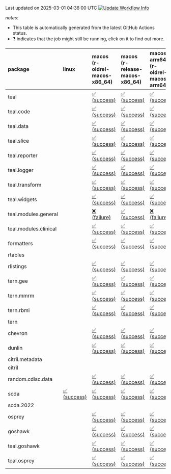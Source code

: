 Last updated on 2025-03-01 04:36:00 UTC [![Update Workflow
Info](https://github.com/averissimo/verdepcheck-status/actions/workflows/update.yaml/badge.svg)](https://github.com/averissimo/verdepcheck-status/actions/workflows/update.yaml)

*notes:*

-   This table is automatically generated from the latest GitHub Actions
    status.
-   ❓ indicates that the job might still be running, click on it to
    find out more.

<table style="width:100%;">
<colgroup>
<col style="width: 1%" />
<col style="width: 6%" />
<col style="width: 7%" />
<col style="width: 7%" />
<col style="width: 7%" />
<col style="width: 7%" />
<col style="width: 7%" />
<col style="width: 7%" />
<col style="width: 7%" />
<col style="width: 7%" />
<col style="width: 7%" />
<col style="width: 7%" />
<col style="width: 7%" />
<col style="width: 7%" />
</colgroup>
<thead>
<tr class="header">
<th style="text-align: left;">package</th>
<th style="text-align: left;">linux</th>
<th style="text-align: left;">macos (r-oldrel-macos-x86_64)</th>
<th style="text-align: left;">macos (r-release-macos-x86_64)</th>
<th style="text-align: left;">macos-arm64 (r-oldrel-macos-arm64)</th>
<th style="text-align: left;">macos-arm64 (r-release-macos-arm64)</th>
<th style="text-align: left;">nosuggests</th>
<th style="text-align: left;">ubuntu-clang</th>
<th style="text-align: left;">ubuntu-gcc12</th>
<th style="text-align: left;">ubuntu-next</th>
<th style="text-align: left;">ubuntu-release</th>
<th style="text-align: left;">windows (r-devel-windows-x86_64)</th>
<th style="text-align: left;">windows (r-oldrel-windows-x86_64)</th>
<th style="text-align: left;">windows (r-release-windows-x86_64)</th>
</tr>
</thead>
<tbody>
<tr class="odd">
<td style="text-align: left;">teal</td>
<td style="text-align: left;"></td>
<td
style="text-align: left;"><a href="https://github.com/insightsengineering/teal/actions/runs/13479415105/job/37662762796">✅
(success)</a></td>
<td
style="text-align: left;"><a href="https://github.com/insightsengineering/teal/actions/runs/13479415105/job/37662762225">✅
(success)</a></td>
<td
style="text-align: left;"><a href="https://github.com/insightsengineering/teal/actions/runs/13479415105/job/37662762643">✅
(success)</a></td>
<td
style="text-align: left;"><a href="https://github.com/insightsengineering/teal/actions/runs/13479415105/job/37662761951">✅
(success)</a></td>
<td
style="text-align: left;"><a href="https://github.com/insightsengineering/teal/actions/runs/13479415105/job/37662763146">✅
(success)</a></td>
<td
style="text-align: left;"><a href="https://github.com/insightsengineering/teal/actions/runs/13479415105/job/37662761490">✅
(success)</a></td>
<td
style="text-align: left;"><a href="https://github.com/insightsengineering/teal/actions/runs/13479415105/job/37662762092">✅
(success)</a></td>
<td
style="text-align: left;"><a href="https://github.com/insightsengineering/teal/actions/runs/13479415105/job/37662762552">✅
(success)</a></td>
<td
style="text-align: left;"><a href="https://github.com/insightsengineering/teal/actions/runs/13479415105/job/37662762713">✅
(success)</a></td>
<td
style="text-align: left;"><a href="https://github.com/insightsengineering/teal/actions/runs/13479415105/job/37662761817">✅
(success)</a></td>
<td
style="text-align: left;"><a href="https://github.com/insightsengineering/teal/actions/runs/13479415105/job/37662763052">✅
(success)</a></td>
<td
style="text-align: left;"><a href="https://github.com/insightsengineering/teal/actions/runs/13479415105/job/37662762463">✅
(success)</a></td>
</tr>
<tr class="even">
<td style="text-align: left;">teal.code</td>
<td style="text-align: left;"></td>
<td
style="text-align: left;"><a href="https://github.com/insightsengineering/teal.code/actions/runs/13479431061/job/37662796717">✅
(success)</a></td>
<td
style="text-align: left;"><a href="https://github.com/insightsengineering/teal.code/actions/runs/13479431061/job/37662796309">✅
(success)</a></td>
<td
style="text-align: left;"><a href="https://github.com/insightsengineering/teal.code/actions/runs/13479431061/job/37662796597">✅
(success)</a></td>
<td
style="text-align: left;"><a href="https://github.com/insightsengineering/teal.code/actions/runs/13479431061/job/37662796169">✅
(success)</a></td>
<td
style="text-align: left;"><a href="https://github.com/insightsengineering/teal.code/actions/runs/13479431061/job/37662796775">✅
(success)</a></td>
<td
style="text-align: left;"><a href="https://github.com/insightsengineering/teal.code/actions/runs/13479431061/job/37662795770">✅
(success)</a></td>
<td
style="text-align: left;"><a href="https://github.com/insightsengineering/teal.code/actions/runs/13479431061/job/37662796088">✅
(success)</a></td>
<td
style="text-align: left;"><a href="https://github.com/insightsengineering/teal.code/actions/runs/13479431061/job/37662796375">✅
(success)</a></td>
<td
style="text-align: left;"><a href="https://github.com/insightsengineering/teal.code/actions/runs/13479431061/job/37662796528">✅
(success)</a></td>
<td
style="text-align: left;"><a href="https://github.com/insightsengineering/teal.code/actions/runs/13479431061/job/37662796003">✅
(success)</a></td>
<td
style="text-align: left;"><a href="https://github.com/insightsengineering/teal.code/actions/runs/13479431061/job/37662796831">✅
(success)</a></td>
<td
style="text-align: left;"><a href="https://github.com/insightsengineering/teal.code/actions/runs/13479431061/job/37662796455">✅
(success)</a></td>
</tr>
<tr class="odd">
<td style="text-align: left;">teal.data</td>
<td style="text-align: left;"></td>
<td
style="text-align: left;"><a href="https://github.com/insightsengineering/teal.data/actions/runs/13479418600/job/37662769204">✅
(success)</a></td>
<td
style="text-align: left;"><a href="https://github.com/insightsengineering/teal.data/actions/runs/13479418600/job/37662768685">✅
(success)</a></td>
<td
style="text-align: left;"><a href="https://github.com/insightsengineering/teal.data/actions/runs/13479418600/job/37662769047">✅
(success)</a></td>
<td
style="text-align: left;"><a href="https://github.com/insightsengineering/teal.data/actions/runs/13479418600/job/37662768534">✅
(success)</a></td>
<td
style="text-align: left;"><a href="https://github.com/insightsengineering/teal.data/actions/runs/13479418600/job/37662769456">✅
(success)</a></td>
<td
style="text-align: left;"><a href="https://github.com/insightsengineering/teal.data/actions/runs/13479418600/job/37662768433">✅
(success)</a></td>
<td
style="text-align: left;"><a href="https://github.com/insightsengineering/teal.data/actions/runs/13479418600/job/37662768610">✅
(success)</a></td>
<td
style="text-align: left;"><a href="https://github.com/insightsengineering/teal.data/actions/runs/13479418600/job/37662768861">✅
(success)</a></td>
<td
style="text-align: left;"><a href="https://github.com/insightsengineering/teal.data/actions/runs/13479418600/job/37662769141">✅
(success)</a></td>
<td
style="text-align: left;"><a href="https://github.com/insightsengineering/teal.data/actions/runs/13479418600/job/37662768157">✅
(success)</a></td>
<td
style="text-align: left;"><a href="https://github.com/insightsengineering/teal.data/actions/runs/13479418600/job/37662769375">✅
(success)</a></td>
<td
style="text-align: left;"><a href="https://github.com/insightsengineering/teal.data/actions/runs/13479418600/job/37662768957">✅
(success)</a></td>
</tr>
<tr class="even">
<td style="text-align: left;">teal.slice</td>
<td style="text-align: left;"></td>
<td
style="text-align: left;"><a href="https://github.com/insightsengineering/teal.slice/actions/runs/13479425174/job/37662782266">✅
(success)</a></td>
<td
style="text-align: left;"><a href="https://github.com/insightsengineering/teal.slice/actions/runs/13479425174/job/37662781914">✅
(success)</a></td>
<td
style="text-align: left;"><a href="https://github.com/insightsengineering/teal.slice/actions/runs/13479425174/job/37662782153">✅
(success)</a></td>
<td
style="text-align: left;"><a href="https://github.com/insightsengineering/teal.slice/actions/runs/13479425174/job/37662781778">✅
(success)</a></td>
<td
style="text-align: left;"><a href="https://github.com/insightsengineering/teal.slice/actions/runs/13479425174/job/37662782513">✅
(success)</a></td>
<td
style="text-align: left;"><a href="https://github.com/insightsengineering/teal.slice/actions/runs/13479425174/job/37662781841">✅
(success)</a></td>
<td
style="text-align: left;"><a href="https://github.com/insightsengineering/teal.slice/actions/runs/13479425174/job/37662781971">✅
(success)</a></td>
<td
style="text-align: left;"><a href="https://github.com/insightsengineering/teal.slice/actions/runs/13479425174/job/37662782210">✅
(success)</a></td>
<td
style="text-align: left;"><a href="https://github.com/insightsengineering/teal.slice/actions/runs/13479425174/job/37662782333">✅
(success)</a></td>
<td
style="text-align: left;"><a href="https://github.com/insightsengineering/teal.slice/actions/runs/13479425174/job/37662781531">✅
(success)</a></td>
<td
style="text-align: left;"><a href="https://github.com/insightsengineering/teal.slice/actions/runs/13479425174/job/37662782395">✅
(success)</a></td>
<td
style="text-align: left;"><a href="https://github.com/insightsengineering/teal.slice/actions/runs/13479425174/job/37662782032">✅
(success)</a></td>
</tr>
<tr class="odd">
<td style="text-align: left;">teal.reporter</td>
<td style="text-align: left;"></td>
<td
style="text-align: left;"><a href="https://github.com/insightsengineering/teal.reporter/actions/runs/13479420810/job/37662774844">✅
(success)</a></td>
<td
style="text-align: left;"><a href="https://github.com/insightsengineering/teal.reporter/actions/runs/13479420810/job/37662774544">✅
(success)</a></td>
<td
style="text-align: left;"><a href="https://github.com/insightsengineering/teal.reporter/actions/runs/13479420810/job/37662774791">✅
(success)</a></td>
<td
style="text-align: left;"><a href="https://github.com/insightsengineering/teal.reporter/actions/runs/13479420810/job/37662774411">✅
(success)</a></td>
<td
style="text-align: left;"><a href="https://github.com/insightsengineering/teal.reporter/actions/runs/13479420810/job/37662774624">✅
(success)</a></td>
<td
style="text-align: left;"><a href="https://github.com/insightsengineering/teal.reporter/actions/runs/13479420810/job/37662773740">✅
(success)</a></td>
<td
style="text-align: left;"><a href="https://github.com/insightsengineering/teal.reporter/actions/runs/13479420810/job/37662774120">✅
(success)</a></td>
<td
style="text-align: left;"><a href="https://github.com/insightsengineering/teal.reporter/actions/runs/13479420810/job/37662774257">✅
(success)</a></td>
<td
style="text-align: left;"><a href="https://github.com/insightsengineering/teal.reporter/actions/runs/13479420810/job/37662774335">❌
(failure)</a></td>
<td
style="text-align: left;"><a href="https://github.com/insightsengineering/teal.reporter/actions/runs/13479420810/job/37662774055">✅
(success)</a></td>
<td
style="text-align: left;"><a href="https://github.com/insightsengineering/teal.reporter/actions/runs/13479420810/job/37662774907">✅
(success)</a></td>
<td
style="text-align: left;"><a href="https://github.com/insightsengineering/teal.reporter/actions/runs/13479420810/job/37662774675">✅
(success)</a></td>
</tr>
<tr class="even">
<td style="text-align: left;">teal.logger</td>
<td style="text-align: left;"></td>
<td
style="text-align: left;"><a href="https://github.com/insightsengineering/teal.logger/actions/runs/13479415738/job/37662764784">✅
(success)</a></td>
<td
style="text-align: left;"><a href="https://github.com/insightsengineering/teal.logger/actions/runs/13479415738/job/37662764268">✅
(success)</a></td>
<td
style="text-align: left;"><a href="https://github.com/insightsengineering/teal.logger/actions/runs/13479415738/job/37662764582">✅
(success)</a></td>
<td
style="text-align: left;"><a href="https://github.com/insightsengineering/teal.logger/actions/runs/13479415738/job/37662764128">✅
(success)</a></td>
<td
style="text-align: left;"><a href="https://github.com/insightsengineering/teal.logger/actions/runs/13479415738/job/37662764918">✅
(success)</a></td>
<td
style="text-align: left;"><a href="https://github.com/insightsengineering/teal.logger/actions/runs/13479415738/job/37662763692">✅
(success)</a></td>
<td
style="text-align: left;"><a href="https://github.com/insightsengineering/teal.logger/actions/runs/13479415738/job/37662764044">✅
(success)</a></td>
<td
style="text-align: left;"><a href="https://github.com/insightsengineering/teal.logger/actions/runs/13479415738/job/37662764356">✅
(success)</a></td>
<td
style="text-align: left;"><a href="https://github.com/insightsengineering/teal.logger/actions/runs/13479415738/job/37662764492">✅
(success)</a></td>
<td
style="text-align: left;"><a href="https://github.com/insightsengineering/teal.logger/actions/runs/13479415738/job/37662763953">✅
(success)</a></td>
<td
style="text-align: left;"><a href="https://github.com/insightsengineering/teal.logger/actions/runs/13479415738/job/37662765034">✅
(success)</a></td>
<td
style="text-align: left;"><a href="https://github.com/insightsengineering/teal.logger/actions/runs/13479415738/job/37662764432">✅
(success)</a></td>
</tr>
<tr class="odd">
<td style="text-align: left;">teal.transform</td>
<td style="text-align: left;"></td>
<td
style="text-align: left;"><a href="https://github.com/insightsengineering/teal.transform/actions/runs/13479421459/job/37662775898">✅
(success)</a></td>
<td
style="text-align: left;"><a href="https://github.com/insightsengineering/teal.transform/actions/runs/13479421459/job/37662775553">✅
(success)</a></td>
<td
style="text-align: left;"><a href="https://github.com/insightsengineering/teal.transform/actions/runs/13479421459/job/37662775781">✅
(success)</a></td>
<td
style="text-align: left;"><a href="https://github.com/insightsengineering/teal.transform/actions/runs/13479421459/job/37662775433">✅
(success)</a></td>
<td
style="text-align: left;"><a href="https://github.com/insightsengineering/teal.transform/actions/runs/13479421459/job/37662776081">✅
(success)</a></td>
<td
style="text-align: left;"><a href="https://github.com/insightsengineering/teal.transform/actions/runs/13479421459/job/37662775374">✅
(success)</a></td>
<td
style="text-align: left;"><a href="https://github.com/insightsengineering/teal.transform/actions/runs/13479421459/job/37662775497">✅
(success)</a></td>
<td
style="text-align: left;"><a href="https://github.com/insightsengineering/teal.transform/actions/runs/13479421459/job/37662775714">✅
(success)</a></td>
<td
style="text-align: left;"><a href="https://github.com/insightsengineering/teal.transform/actions/runs/13479421459/job/37662775845">✅
(success)</a></td>
<td
style="text-align: left;"><a href="https://github.com/insightsengineering/teal.transform/actions/runs/13479421459/job/37662775195">✅
(success)</a></td>
<td
style="text-align: left;"><a href="https://github.com/insightsengineering/teal.transform/actions/runs/13479421459/job/37662776024">✅
(success)</a></td>
<td
style="text-align: left;"><a href="https://github.com/insightsengineering/teal.transform/actions/runs/13479421459/job/37662775652">✅
(success)</a></td>
</tr>
<tr class="even">
<td style="text-align: left;">teal.widgets</td>
<td style="text-align: left;"></td>
<td
style="text-align: left;"><a href="https://github.com/insightsengineering/teal.widgets/actions/runs/13479435751/job/37662812673">✅
(success)</a></td>
<td
style="text-align: left;"><a href="https://github.com/insightsengineering/teal.widgets/actions/runs/13479435751/job/37662812367">✅
(success)</a></td>
<td
style="text-align: left;"><a href="https://github.com/insightsengineering/teal.widgets/actions/runs/13479435751/job/37662812560">✅
(success)</a></td>
<td
style="text-align: left;"><a href="https://github.com/insightsengineering/teal.widgets/actions/runs/13479435751/job/37662812252">✅
(success)</a></td>
<td
style="text-align: left;"><a href="https://github.com/insightsengineering/teal.widgets/actions/runs/13479435751/job/37662812739">✅
(success)</a></td>
<td
style="text-align: left;"><a href="https://github.com/insightsengineering/teal.widgets/actions/runs/13479435751/job/37662811993">✅
(success)</a></td>
<td
style="text-align: left;"><a href="https://github.com/insightsengineering/teal.widgets/actions/runs/13479435751/job/37662812197">✅
(success)</a></td>
<td
style="text-align: left;"><a href="https://github.com/insightsengineering/teal.widgets/actions/runs/13479435751/job/37662812422">✅
(success)</a></td>
<td
style="text-align: left;"><a href="https://github.com/insightsengineering/teal.widgets/actions/runs/13479435751/job/37662812500">✅
(success)</a></td>
<td
style="text-align: left;"><a href="https://github.com/insightsengineering/teal.widgets/actions/runs/13479435751/job/37662812143">✅
(success)</a></td>
<td
style="text-align: left;"><a href="https://github.com/insightsengineering/teal.widgets/actions/runs/13479435751/job/37662812812">✅
(success)</a></td>
<td
style="text-align: left;"><a href="https://github.com/insightsengineering/teal.widgets/actions/runs/13479435751/job/37662812462">✅
(success)</a></td>
</tr>
<tr class="odd">
<td style="text-align: left;">teal.modules.general</td>
<td style="text-align: left;"></td>
<td
style="text-align: left;"><a href="https://github.com/insightsengineering/teal.modules.general/actions/runs/13479415095/job/37662763127">❌
(failure)</a></td>
<td
style="text-align: left;"><a href="https://github.com/insightsengineering/teal.modules.general/actions/runs/13479415095/job/37662762563">✅
(success)</a></td>
<td
style="text-align: left;"><a href="https://github.com/insightsengineering/teal.modules.general/actions/runs/13479415095/job/37662762952">❌
(failure)</a></td>
<td
style="text-align: left;"><a href="https://github.com/insightsengineering/teal.modules.general/actions/runs/13479415095/job/37662762268">✅
(success)</a></td>
<td
style="text-align: left;"><a href="https://github.com/insightsengineering/teal.modules.general/actions/runs/13479415095/job/37662763208">❌
(failure)</a></td>
<td
style="text-align: left;"><a href="https://github.com/insightsengineering/teal.modules.general/actions/runs/13479415095/job/37662761688">❌
(failure)</a></td>
<td
style="text-align: left;"><a href="https://github.com/insightsengineering/teal.modules.general/actions/runs/13479415095/job/37662762119">❌
(failure)</a></td>
<td
style="text-align: left;"><a href="https://github.com/insightsengineering/teal.modules.general/actions/runs/13479415095/job/37662762671">✅
(success)</a></td>
<td
style="text-align: left;"><a href="https://github.com/insightsengineering/teal.modules.general/actions/runs/13479415095/job/37662762855">✅
(success)</a></td>
<td
style="text-align: left;"><a href="https://github.com/insightsengineering/teal.modules.general/actions/runs/13479415095/job/37662761999">✅
(success)</a></td>
<td
style="text-align: left;"><a href="https://github.com/insightsengineering/teal.modules.general/actions/runs/13479415095/job/37662763287">❌
(failure)</a></td>
<td
style="text-align: left;"><a href="https://github.com/insightsengineering/teal.modules.general/actions/runs/13479415095/job/37662762753">✅
(success)</a></td>
</tr>
<tr class="even">
<td style="text-align: left;">teal.modules.clinical</td>
<td style="text-align: left;"></td>
<td
style="text-align: left;"><a href="https://github.com/insightsengineering/teal.modules.clinical/actions/runs/13479430354/job/37662796058">✅
(success)</a></td>
<td
style="text-align: left;"><a href="https://github.com/insightsengineering/teal.modules.clinical/actions/runs/13479430354/job/37662795635">✅
(success)</a></td>
<td
style="text-align: left;"><a href="https://github.com/insightsengineering/teal.modules.clinical/actions/runs/13479430354/job/37662795901">✅
(success)</a></td>
<td
style="text-align: left;"><a href="https://github.com/insightsengineering/teal.modules.clinical/actions/runs/13479430354/job/37662795491">✅
(success)</a></td>
<td
style="text-align: left;"><a href="https://github.com/insightsengineering/teal.modules.clinical/actions/runs/13479430354/job/37662795985">❌
(failure)</a></td>
<td
style="text-align: left;"><a href="https://github.com/insightsengineering/teal.modules.clinical/actions/runs/13479430354/job/37662795122">❌
(failure)</a></td>
<td
style="text-align: left;"><a href="https://github.com/insightsengineering/teal.modules.clinical/actions/runs/13479430354/job/37662795364">❌
(failure)</a></td>
<td
style="text-align: left;"><a href="https://github.com/insightsengineering/teal.modules.clinical/actions/runs/13479430354/job/37662795568">✅
(success)</a></td>
<td
style="text-align: left;"><a href="https://github.com/insightsengineering/teal.modules.clinical/actions/runs/13479430354/job/37662795692">✅
(success)</a></td>
<td
style="text-align: left;"><a href="https://github.com/insightsengineering/teal.modules.clinical/actions/runs/13479430354/job/37662795299">✅
(success)</a></td>
<td
style="text-align: left;"><a href="https://github.com/insightsengineering/teal.modules.clinical/actions/runs/13479430354/job/37662796200">✅
(success)</a></td>
<td
style="text-align: left;"><a href="https://github.com/insightsengineering/teal.modules.clinical/actions/runs/13479430354/job/37662795756">✅
(success)</a></td>
</tr>
<tr class="odd">
<td style="text-align: left;">formatters</td>
<td style="text-align: left;"></td>
<td
style="text-align: left;"><a href="https://github.com/insightsengineering/formatters/actions/runs/13479426746/job/37662785601">✅
(success)</a></td>
<td
style="text-align: left;"><a href="https://github.com/insightsengineering/formatters/actions/runs/13479426746/job/37662785140">✅
(success)</a></td>
<td
style="text-align: left;"><a href="https://github.com/insightsengineering/formatters/actions/runs/13479426746/job/37662785439">✅
(success)</a></td>
<td
style="text-align: left;"><a href="https://github.com/insightsengineering/formatters/actions/runs/13479426746/job/37662784993">✅
(success)</a></td>
<td
style="text-align: left;"><a href="https://github.com/insightsengineering/formatters/actions/runs/13479426746/job/37662785694">✅
(success)</a></td>
<td
style="text-align: left;"><a href="https://github.com/insightsengineering/formatters/actions/runs/13479426746/job/37662784630">✅
(success)</a></td>
<td
style="text-align: left;"><a href="https://github.com/insightsengineering/formatters/actions/runs/13479426746/job/37662784916">✅
(success)</a></td>
<td
style="text-align: left;"><a href="https://github.com/insightsengineering/formatters/actions/runs/13479426746/job/37662785213">✅
(success)</a></td>
<td
style="text-align: left;"><a href="https://github.com/insightsengineering/formatters/actions/runs/13479426746/job/37662785296">✅
(success)</a></td>
<td
style="text-align: left;"><a href="https://github.com/insightsengineering/formatters/actions/runs/13479426746/job/37662784850">✅
(success)</a></td>
<td
style="text-align: left;"><a href="https://github.com/insightsengineering/formatters/actions/runs/13479426746/job/37662785771">✅
(success)</a></td>
<td
style="text-align: left;"><a href="https://github.com/insightsengineering/formatters/actions/runs/13479426746/job/37662785362">✅
(success)</a></td>
</tr>
<tr class="even">
<td style="text-align: left;">rtables</td>
<td style="text-align: left;"></td>
<td style="text-align: left;"></td>
<td style="text-align: left;"></td>
<td style="text-align: left;"></td>
<td style="text-align: left;"></td>
<td style="text-align: left;"></td>
<td style="text-align: left;"></td>
<td style="text-align: left;"></td>
<td style="text-align: left;"></td>
<td style="text-align: left;"></td>
<td style="text-align: left;"></td>
<td style="text-align: left;"></td>
<td style="text-align: left;"></td>
</tr>
<tr class="odd">
<td style="text-align: left;">rlistings</td>
<td style="text-align: left;"></td>
<td
style="text-align: left;"><a href="https://github.com/insightsengineering/rlistings/actions/runs/13479419950/job/37662773328">✅
(success)</a></td>
<td
style="text-align: left;"><a href="https://github.com/insightsengineering/rlistings/actions/runs/13479419950/job/37662772814">✅
(success)</a></td>
<td
style="text-align: left;"><a href="https://github.com/insightsengineering/rlistings/actions/runs/13479419950/job/37662773162">✅
(success)</a></td>
<td
style="text-align: left;"><a href="https://github.com/insightsengineering/rlistings/actions/runs/13479419950/job/37662772655">✅
(success)</a></td>
<td
style="text-align: left;"><a href="https://github.com/insightsengineering/rlistings/actions/runs/13479419950/job/37662773619">✅
(success)</a></td>
<td
style="text-align: left;"><a href="https://github.com/insightsengineering/rlistings/actions/runs/13479419950/job/37662772748">✅
(success)</a></td>
<td
style="text-align: left;"><a href="https://github.com/insightsengineering/rlistings/actions/runs/13479419950/job/37662772904">✅
(success)</a></td>
<td
style="text-align: left;"><a href="https://github.com/insightsengineering/rlistings/actions/runs/13479419950/job/37662773234">✅
(success)</a></td>
<td
style="text-align: left;"><a href="https://github.com/insightsengineering/rlistings/actions/runs/13479419950/job/37662773399">✅
(success)</a></td>
<td
style="text-align: left;"><a href="https://github.com/insightsengineering/rlistings/actions/runs/13479419950/job/37662772390">✅
(success)</a></td>
<td
style="text-align: left;"><a href="https://github.com/insightsengineering/rlistings/actions/runs/13479419950/job/37662773472">✅
(success)</a></td>
<td
style="text-align: left;"><a href="https://github.com/insightsengineering/rlistings/actions/runs/13479419950/job/37662772991">✅
(success)</a></td>
</tr>
<tr class="even">
<td style="text-align: left;">tern.gee</td>
<td style="text-align: left;"></td>
<td
style="text-align: left;"><a href="https://github.com/insightsengineering/tern.gee/actions/runs/13479428226/job/37662789656">✅
(success)</a></td>
<td
style="text-align: left;"><a href="https://github.com/insightsengineering/tern.gee/actions/runs/13479428226/job/37662789313">✅
(success)</a></td>
<td
style="text-align: left;"><a href="https://github.com/insightsengineering/tern.gee/actions/runs/13479428226/job/37662789539">✅
(success)</a></td>
<td
style="text-align: left;"><a href="https://github.com/insightsengineering/tern.gee/actions/runs/13479428226/job/37662789214">✅
(success)</a></td>
<td
style="text-align: left;"><a href="https://github.com/insightsengineering/tern.gee/actions/runs/13479428226/job/37662789876">✅
(success)</a></td>
<td
style="text-align: left;"><a href="https://github.com/insightsengineering/tern.gee/actions/runs/13479428226/job/37662789258">✅
(success)</a></td>
<td
style="text-align: left;"><a href="https://github.com/insightsengineering/tern.gee/actions/runs/13479428226/job/37662789371">✅
(success)</a></td>
<td
style="text-align: left;"><a href="https://github.com/insightsengineering/tern.gee/actions/runs/13479428226/job/37662789596">✅
(success)</a></td>
<td
style="text-align: left;"><a href="https://github.com/insightsengineering/tern.gee/actions/runs/13479428226/job/37662789714">✅
(success)</a></td>
<td
style="text-align: left;"><a href="https://github.com/insightsengineering/tern.gee/actions/runs/13479428226/job/37662789023">✅
(success)</a></td>
<td
style="text-align: left;"><a href="https://github.com/insightsengineering/tern.gee/actions/runs/13479428226/job/37662789765">✅
(success)</a></td>
<td
style="text-align: left;"><a href="https://github.com/insightsengineering/tern.gee/actions/runs/13479428226/job/37662789432">✅
(success)</a></td>
</tr>
<tr class="odd">
<td style="text-align: left;">tern.mmrm</td>
<td style="text-align: left;"></td>
<td
style="text-align: left;"><a href="https://github.com/insightsengineering/tern.mmrm/actions/runs/13479434440/job/37662808176">✅
(success)</a></td>
<td
style="text-align: left;"><a href="https://github.com/insightsengineering/tern.mmrm/actions/runs/13479434440/job/37662807819">✅
(success)</a></td>
<td
style="text-align: left;"><a href="https://github.com/insightsengineering/tern.mmrm/actions/runs/13479434440/job/37662808055">✅
(success)</a></td>
<td
style="text-align: left;"><a href="https://github.com/insightsengineering/tern.mmrm/actions/runs/13479434440/job/37662807728">✅
(success)</a></td>
<td
style="text-align: left;"><a href="https://github.com/insightsengineering/tern.mmrm/actions/runs/13479434440/job/37662808231">✅
(success)</a></td>
<td
style="text-align: left;"><a href="https://github.com/insightsengineering/tern.mmrm/actions/runs/13479434440/job/37662807396">✅
(success)</a></td>
<td
style="text-align: left;"><a href="https://github.com/insightsengineering/tern.mmrm/actions/runs/13479434440/job/37662807634">✅
(success)</a></td>
<td
style="text-align: left;"><a href="https://github.com/insightsengineering/tern.mmrm/actions/runs/13479434440/job/37662807874">✅
(success)</a></td>
<td
style="text-align: left;"><a href="https://github.com/insightsengineering/tern.mmrm/actions/runs/13479434440/job/37662807992">✅
(success)</a></td>
<td
style="text-align: left;"><a href="https://github.com/insightsengineering/tern.mmrm/actions/runs/13479434440/job/37662807576">✅
(success)</a></td>
<td
style="text-align: left;"><a href="https://github.com/insightsengineering/tern.mmrm/actions/runs/13479434440/job/37662808280">✅
(success)</a></td>
<td
style="text-align: left;"><a href="https://github.com/insightsengineering/tern.mmrm/actions/runs/13479434440/job/37662807930">✅
(success)</a></td>
</tr>
<tr class="even">
<td style="text-align: left;">tern.rbmi</td>
<td style="text-align: left;"></td>
<td
style="text-align: left;"><a href="https://github.com/insightsengineering/tern.rbmi/actions/runs/13479426760/job/37662786043">✅
(success)</a></td>
<td
style="text-align: left;"><a href="https://github.com/insightsengineering/tern.rbmi/actions/runs/13479426760/job/37662785462">✅
(success)</a></td>
<td
style="text-align: left;"><a href="https://github.com/insightsengineering/tern.rbmi/actions/runs/13479426760/job/37662785846">✅
(success)</a></td>
<td
style="text-align: left;"><a href="https://github.com/insightsengineering/tern.rbmi/actions/runs/13479426760/job/37662785293">✅
(success)</a></td>
<td
style="text-align: left;"><a href="https://github.com/insightsengineering/tern.rbmi/actions/runs/13479426760/job/37662786150">✅
(success)</a></td>
<td
style="text-align: left;"><a href="https://github.com/insightsengineering/tern.rbmi/actions/runs/13479426760/job/37662784841">✅
(success)</a></td>
<td
style="text-align: left;"><a href="https://github.com/insightsengineering/tern.rbmi/actions/runs/13479426760/job/37662785190">✅
(success)</a></td>
<td
style="text-align: left;"><a href="https://github.com/insightsengineering/tern.rbmi/actions/runs/13479426760/job/37662785561">✅
(success)</a></td>
<td
style="text-align: left;"><a href="https://github.com/insightsengineering/tern.rbmi/actions/runs/13479426760/job/37662785758">✅
(success)</a></td>
<td
style="text-align: left;"><a href="https://github.com/insightsengineering/tern.rbmi/actions/runs/13479426760/job/37662785104">✅
(success)</a></td>
<td
style="text-align: left;"><a href="https://github.com/insightsengineering/tern.rbmi/actions/runs/13479426760/job/37662786240">✅
(success)</a></td>
<td
style="text-align: left;"><a href="https://github.com/insightsengineering/tern.rbmi/actions/runs/13479426760/job/37662785662">✅
(success)</a></td>
</tr>
<tr class="odd">
<td style="text-align: left;">tern</td>
<td style="text-align: left;"></td>
<td style="text-align: left;"></td>
<td style="text-align: left;"></td>
<td style="text-align: left;"></td>
<td style="text-align: left;"></td>
<td style="text-align: left;"></td>
<td style="text-align: left;"></td>
<td style="text-align: left;"></td>
<td style="text-align: left;"></td>
<td style="text-align: left;"></td>
<td style="text-align: left;"></td>
<td style="text-align: left;"></td>
<td style="text-align: left;"></td>
</tr>
<tr class="even">
<td style="text-align: left;">chevron</td>
<td style="text-align: left;"></td>
<td
style="text-align: left;"><a href="https://github.com/insightsengineering/chevron/actions/runs/13479427844/job/37662789758">✅
(success)</a></td>
<td
style="text-align: left;"><a href="https://github.com/insightsengineering/chevron/actions/runs/13479427844/job/37662789465">✅
(success)</a></td>
<td
style="text-align: left;"><a href="https://github.com/insightsengineering/chevron/actions/runs/13479427844/job/37662789646">✅
(success)</a></td>
<td
style="text-align: left;"><a href="https://github.com/insightsengineering/chevron/actions/runs/13479427844/job/37662789336">✅
(success)</a></td>
<td
style="text-align: left;"><a href="https://github.com/insightsengineering/chevron/actions/runs/13479427844/job/37662789809">✅
(success)</a></td>
<td
style="text-align: left;"><a href="https://github.com/insightsengineering/chevron/actions/runs/13479427844/job/37662789021">✅
(success)</a></td>
<td
style="text-align: left;"><a href="https://github.com/insightsengineering/chevron/actions/runs/13479427844/job/37662789284">✅
(success)</a></td>
<td
style="text-align: left;"><a href="https://github.com/insightsengineering/chevron/actions/runs/13479427844/job/37662789505">✅
(success)</a></td>
<td
style="text-align: left;"><a href="https://github.com/insightsengineering/chevron/actions/runs/13479427844/job/37662789600">✅
(success)</a></td>
<td
style="text-align: left;"><a href="https://github.com/insightsengineering/chevron/actions/runs/13479427844/job/37662789218">✅
(success)</a></td>
<td
style="text-align: left;"><a href="https://github.com/insightsengineering/chevron/actions/runs/13479427844/job/37662789880">✅
(success)</a></td>
<td
style="text-align: left;"><a href="https://github.com/insightsengineering/chevron/actions/runs/13479427844/job/37662789553">✅
(success)</a></td>
</tr>
<tr class="odd">
<td style="text-align: left;">dunlin</td>
<td style="text-align: left;"></td>
<td
style="text-align: left;"><a href="https://github.com/insightsengineering/dunlin/actions/runs/12616307113/job/35157397606">✅
(success)</a></td>
<td
style="text-align: left;"><a href="https://github.com/insightsengineering/dunlin/actions/runs/12616307113/job/35157397136">✅
(success)</a></td>
<td
style="text-align: left;"><a href="https://github.com/insightsengineering/dunlin/actions/runs/12616307113/job/35157397443">✅
(success)</a></td>
<td
style="text-align: left;"><a href="https://github.com/insightsengineering/dunlin/actions/runs/12616307113/job/35157396975">✅
(success)</a></td>
<td
style="text-align: left;"><a href="https://github.com/insightsengineering/dunlin/actions/runs/12616307113/job/35157397923">✅
(success)</a></td>
<td
style="text-align: left;"><a href="https://github.com/insightsengineering/dunlin/actions/runs/12616307113/job/35157397053">✅
(success)</a></td>
<td
style="text-align: left;"><a href="https://github.com/insightsengineering/dunlin/actions/runs/12616307113/job/35157397205">✅
(success)</a></td>
<td
style="text-align: left;"><a href="https://github.com/insightsengineering/dunlin/actions/runs/12616307113/job/35157397533">✅
(success)</a></td>
<td
style="text-align: left;"><a href="https://github.com/insightsengineering/dunlin/actions/runs/12616307113/job/35157397749">✅
(success)</a></td>
<td
style="text-align: left;"><a href="https://github.com/insightsengineering/dunlin/actions/runs/12616307113/job/35157396791">✅
(success)</a></td>
<td
style="text-align: left;"><a href="https://github.com/insightsengineering/dunlin/actions/runs/12616307113/job/35157397670">✅
(success)</a></td>
<td
style="text-align: left;"><a href="https://github.com/insightsengineering/dunlin/actions/runs/12616307113/job/35157397262">✅
(success)</a></td>
</tr>
<tr class="even">
<td style="text-align: left;">citril.metadata</td>
<td style="text-align: left;"></td>
<td style="text-align: left;"></td>
<td style="text-align: left;"></td>
<td style="text-align: left;"></td>
<td style="text-align: left;"></td>
<td style="text-align: left;"></td>
<td style="text-align: left;"></td>
<td style="text-align: left;"></td>
<td style="text-align: left;"></td>
<td style="text-align: left;"></td>
<td style="text-align: left;"></td>
<td style="text-align: left;"></td>
<td style="text-align: left;"></td>
</tr>
<tr class="odd">
<td style="text-align: left;">citril</td>
<td style="text-align: left;"></td>
<td style="text-align: left;"></td>
<td style="text-align: left;"></td>
<td style="text-align: left;"></td>
<td style="text-align: left;"></td>
<td style="text-align: left;"></td>
<td style="text-align: left;"></td>
<td style="text-align: left;"></td>
<td style="text-align: left;"></td>
<td style="text-align: left;"></td>
<td style="text-align: left;"></td>
<td style="text-align: left;"></td>
<td style="text-align: left;"></td>
</tr>
<tr class="even">
<td style="text-align: left;">random.cdisc.data</td>
<td style="text-align: left;"></td>
<td
style="text-align: left;"><a href="https://github.com/insightsengineering/random.cdisc.data/actions/runs/13479425504/job/37662783360">✅
(success)</a></td>
<td
style="text-align: left;"><a href="https://github.com/insightsengineering/random.cdisc.data/actions/runs/13479425504/job/37662782956">✅
(success)</a></td>
<td
style="text-align: left;"><a href="https://github.com/insightsengineering/random.cdisc.data/actions/runs/13479425504/job/37662783214">✅
(success)</a></td>
<td
style="text-align: left;"><a href="https://github.com/insightsengineering/random.cdisc.data/actions/runs/13479425504/job/37662782847">✅
(success)</a></td>
<td
style="text-align: left;"><a href="https://github.com/insightsengineering/random.cdisc.data/actions/runs/13479425504/job/37662783687">✅
(success)</a></td>
<td
style="text-align: left;"><a href="https://github.com/insightsengineering/random.cdisc.data/actions/runs/13479425504/job/37662782902">✅
(success)</a></td>
<td
style="text-align: left;"><a href="https://github.com/insightsengineering/random.cdisc.data/actions/runs/13479425504/job/37662783008">✅
(success)</a></td>
<td
style="text-align: left;"><a href="https://github.com/insightsengineering/random.cdisc.data/actions/runs/13479425504/job/37662783291">✅
(success)</a></td>
<td
style="text-align: left;"><a href="https://github.com/insightsengineering/random.cdisc.data/actions/runs/13479425504/job/37662783426">✅
(success)</a></td>
<td
style="text-align: left;"><a href="https://github.com/insightsengineering/random.cdisc.data/actions/runs/13479425504/job/37662782676">✅
(success)</a></td>
<td
style="text-align: left;"><a href="https://github.com/insightsengineering/random.cdisc.data/actions/runs/13479425504/job/37662783583">✅
(success)</a></td>
<td
style="text-align: left;"><a href="https://github.com/insightsengineering/random.cdisc.data/actions/runs/13479425504/job/37662783067">✅
(success)</a></td>
</tr>
<tr class="odd">
<td style="text-align: left;">scda</td>
<td
style="text-align: left;"><a href="https://github.com/insightsengineering/scda/actions/runs/10437595381/job/28903953758">✅
(success)</a></td>
<td
style="text-align: left;"><a href="https://github.com/insightsengineering/scda/actions/runs/10437595381/job/28903953430">✅
(success)</a></td>
<td
style="text-align: left;"><a href="https://github.com/insightsengineering/scda/actions/runs/10437595381/job/28903953031">✅
(success)</a></td>
<td
style="text-align: left;"><a href="https://github.com/insightsengineering/scda/actions/runs/10437595381/job/28903953278">✅
(success)</a></td>
<td
style="text-align: left;"><a href="https://github.com/insightsengineering/scda/actions/runs/10437595381/job/28903952896">✅
(success)</a></td>
<td
style="text-align: left;"><a href="https://github.com/insightsengineering/scda/actions/runs/10437595381/job/28903953675">❌
(failure)</a></td>
<td
style="text-align: left;"><a href="https://github.com/insightsengineering/scda/actions/runs/10437595381/job/28903952832">✅
(success)</a></td>
<td
style="text-align: left;"><a href="https://github.com/insightsengineering/scda/actions/runs/10437595381/job/28903952973">✅
(success)</a></td>
<td
style="text-align: left;"><a href="https://github.com/insightsengineering/scda/actions/runs/10437595381/job/28903953208">✅
(success)</a></td>
<td
style="text-align: left;"><a href="https://github.com/insightsengineering/scda/actions/runs/10437595381/job/28903953361">✅
(success)</a></td>
<td
style="text-align: left;"><a href="https://github.com/insightsengineering/scda/actions/runs/10437595381/job/28903952629">✅
(success)</a></td>
<td
style="text-align: left;"><a href="https://github.com/insightsengineering/scda/actions/runs/10437595381/job/28903953574">✅
(success)</a></td>
<td
style="text-align: left;"><a href="https://github.com/insightsengineering/scda/actions/runs/10437595381/job/28903953140">✅
(success)</a></td>
</tr>
<tr class="even">
<td style="text-align: left;">scda.2022</td>
<td style="text-align: left;"></td>
<td style="text-align: left;"></td>
<td style="text-align: left;"></td>
<td style="text-align: left;"></td>
<td style="text-align: left;"></td>
<td style="text-align: left;"></td>
<td style="text-align: left;"></td>
<td style="text-align: left;"></td>
<td style="text-align: left;"></td>
<td style="text-align: left;"></td>
<td style="text-align: left;"></td>
<td style="text-align: left;"></td>
<td style="text-align: left;"></td>
</tr>
<tr class="odd">
<td style="text-align: left;">osprey</td>
<td style="text-align: left;"></td>
<td
style="text-align: left;"><a href="https://github.com/insightsengineering/osprey/actions/runs/13479432890/job/37662809659">✅
(success)</a></td>
<td
style="text-align: left;"><a href="https://github.com/insightsengineering/osprey/actions/runs/13479432890/job/37662809171">✅
(success)</a></td>
<td
style="text-align: left;"><a href="https://github.com/insightsengineering/osprey/actions/runs/13479432890/job/37662809410">✅
(success)</a></td>
<td
style="text-align: left;"><a href="https://github.com/insightsengineering/osprey/actions/runs/13479432890/job/37662809032">✅
(success)</a></td>
<td
style="text-align: left;"><a href="https://github.com/insightsengineering/osprey/actions/runs/13479432890/job/37662809537">✅
(success)</a></td>
<td
style="text-align: left;"><a href="https://github.com/insightsengineering/osprey/actions/runs/13479432890/job/37662808762">✅
(success)</a></td>
<td
style="text-align: left;"><a href="https://github.com/insightsengineering/osprey/actions/runs/13479432890/job/37662808967">✅
(success)</a></td>
<td
style="text-align: left;"><a href="https://github.com/insightsengineering/osprey/actions/runs/13479432890/job/37662809227">✅
(success)</a></td>
<td
style="text-align: left;"><a href="https://github.com/insightsengineering/osprey/actions/runs/13479432890/job/37662809357">✅
(success)</a></td>
<td
style="text-align: left;"><a href="https://github.com/insightsengineering/osprey/actions/runs/13479432890/job/37662808908">✅
(success)</a></td>
<td
style="text-align: left;"><a href="https://github.com/insightsengineering/osprey/actions/runs/13479432890/job/37662809732">✅
(success)</a></td>
<td
style="text-align: left;"><a href="https://github.com/insightsengineering/osprey/actions/runs/13479432890/job/37662809291">✅
(success)</a></td>
</tr>
<tr class="even">
<td style="text-align: left;">goshawk</td>
<td style="text-align: left;"></td>
<td
style="text-align: left;"><a href="https://github.com/insightsengineering/goshawk/actions/runs/13479426754/job/37662786273">✅
(success)</a></td>
<td
style="text-align: left;"><a href="https://github.com/insightsengineering/goshawk/actions/runs/13479426754/job/37662785730">✅
(success)</a></td>
<td
style="text-align: left;"><a href="https://github.com/insightsengineering/goshawk/actions/runs/13479426754/job/37662786090">✅
(success)</a></td>
<td
style="text-align: left;"><a href="https://github.com/insightsengineering/goshawk/actions/runs/13479426754/job/37662785523">✅
(success)</a></td>
<td
style="text-align: left;"><a href="https://github.com/insightsengineering/goshawk/actions/runs/13479426754/job/37662786365">✅
(success)</a></td>
<td
style="text-align: left;"><a href="https://github.com/insightsengineering/goshawk/actions/runs/13479426754/job/37662785332">✅
(success)</a></td>
<td
style="text-align: left;"><a href="https://github.com/insightsengineering/goshawk/actions/runs/13479426754/job/37662785433">✅
(success)</a></td>
<td
style="text-align: left;"><a href="https://github.com/insightsengineering/goshawk/actions/runs/13479426754/job/37662785898">✅
(success)</a></td>
<td
style="text-align: left;"><a href="https://github.com/insightsengineering/goshawk/actions/runs/13479426754/job/37662785996">✅
(success)</a></td>
<td
style="text-align: left;"><a href="https://github.com/insightsengineering/goshawk/actions/runs/13479426754/job/37662785019">✅
(success)</a></td>
<td
style="text-align: left;"><a href="https://github.com/insightsengineering/goshawk/actions/runs/13479426754/job/37662786465">✅
(success)</a></td>
<td
style="text-align: left;"><a href="https://github.com/insightsengineering/goshawk/actions/runs/13479426754/job/37662785828">✅
(success)</a></td>
</tr>
<tr class="odd">
<td style="text-align: left;">teal.goshawk</td>
<td style="text-align: left;"></td>
<td
style="text-align: left;"><a href="https://github.com/insightsengineering/teal.goshawk/actions/runs/13479425055/job/37662782298">✅
(success)</a></td>
<td
style="text-align: left;"><a href="https://github.com/insightsengineering/teal.goshawk/actions/runs/13479425055/job/37662781890">✅
(success)</a></td>
<td
style="text-align: left;"><a href="https://github.com/insightsengineering/teal.goshawk/actions/runs/13479425055/job/37662782169">✅
(success)</a></td>
<td
style="text-align: left;"><a href="https://github.com/insightsengineering/teal.goshawk/actions/runs/13479425055/job/37662781705">✅
(success)</a></td>
<td
style="text-align: left;"><a href="https://github.com/insightsengineering/teal.goshawk/actions/runs/13479425055/job/37662782605">✅
(success)</a></td>
<td
style="text-align: left;"><a href="https://github.com/insightsengineering/teal.goshawk/actions/runs/13479425055/job/37662781608">✅
(success)</a></td>
<td
style="text-align: left;"><a href="https://github.com/insightsengineering/teal.goshawk/actions/runs/13479425055/job/37662781789">❌
(failure)</a></td>
<td
style="text-align: left;"><a href="https://github.com/insightsengineering/teal.goshawk/actions/runs/13479425055/job/37662782106">✅
(success)</a></td>
<td
style="text-align: left;"><a href="https://github.com/insightsengineering/teal.goshawk/actions/runs/13479425055/job/37662782236">✅
(success)</a></td>
<td
style="text-align: left;"><a href="https://github.com/insightsengineering/teal.goshawk/actions/runs/13479425055/job/37662781369">✅
(success)</a></td>
<td
style="text-align: left;"><a href="https://github.com/insightsengineering/teal.goshawk/actions/runs/13479425055/job/37662782522">✅
(success)</a></td>
<td
style="text-align: left;"><a href="https://github.com/insightsengineering/teal.goshawk/actions/runs/13479425055/job/37662782034">✅
(success)</a></td>
</tr>
<tr class="even">
<td style="text-align: left;">teal.osprey</td>
<td style="text-align: left;"></td>
<td
style="text-align: left;"><a href="https://github.com/insightsengineering/teal.osprey/actions/runs/13479430558/job/37662795004">✅
(success)</a></td>
<td
style="text-align: left;"><a href="https://github.com/insightsengineering/teal.osprey/actions/runs/13479430558/job/37662794648">✅
(success)</a></td>
<td
style="text-align: left;"><a href="https://github.com/insightsengineering/teal.osprey/actions/runs/13479430558/job/37662794894">✅
(success)</a></td>
<td
style="text-align: left;"><a href="https://github.com/insightsengineering/teal.osprey/actions/runs/13479430558/job/37662794518">✅
(success)</a></td>
<td
style="text-align: left;"><a href="https://github.com/insightsengineering/teal.osprey/actions/runs/13479430558/job/37662795063">✅
(success)</a></td>
<td
style="text-align: left;"><a href="https://github.com/insightsengineering/teal.osprey/actions/runs/13479430558/job/37662794205">✅
(success)</a></td>
<td
style="text-align: left;"><a href="https://github.com/insightsengineering/teal.osprey/actions/runs/13479430558/job/37662794442">✅
(success)</a></td>
<td
style="text-align: left;"><a href="https://github.com/insightsengineering/teal.osprey/actions/runs/13479430558/job/37662794722">✅
(success)</a></td>
<td
style="text-align: left;"><a href="https://github.com/insightsengineering/teal.osprey/actions/runs/13479430558/job/37662794839">✅
(success)</a></td>
<td
style="text-align: left;"><a href="https://github.com/insightsengineering/teal.osprey/actions/runs/13479430558/job/37662794383">✅
(success)</a></td>
<td
style="text-align: left;"><a href="https://github.com/insightsengineering/teal.osprey/actions/runs/13479430558/job/37662795132">✅
(success)</a></td>
<td
style="text-align: left;"><a href="https://github.com/insightsengineering/teal.osprey/actions/runs/13479430558/job/37662794791">✅
(success)</a></td>
</tr>
</tbody>
</table>
